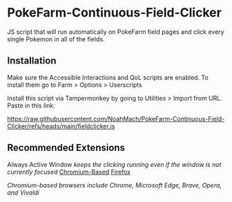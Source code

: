 # PokeFarm-Continuous-Field-Clicker
JS script that will run automatically on PokeFarm field pages and click every single Pokemon in all of the fields.

## Installation
Make sure the Accessible Interactions and QoL scripts are enabled. To install them go to Farm > Options > Userscripts

Install this script via Tampermonkey by going to Utilities > Import from URL. Paste in this link:

<https://raw.githubusercontent.com/NoahMach/PokeFarm-Continuous-Field-Clicker/refs/heads/main/fieldclicker.js>

## Recommended Extensions
Always Active Window *keeps the clicking running even if the window is not currently focused*
[Chromium-Based](https://chromewebstore.google.com/detail/always-active-window-alwa/ehllkhjndgnlokhomdlhgbineffifcbj) [Firefox](https://addons.mozilla.org/en-US/firefox/addon/always-visible/)

*Chromium-based browsers include Chrome, Microsoft Edge, Brave, Opera, and Vivaldi*
